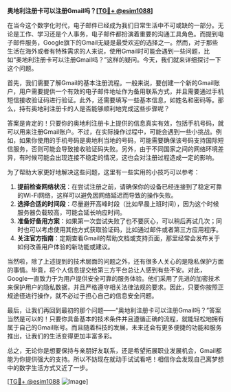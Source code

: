 **奥地利注册卡可以注册Gmail吗？[[TG💪+ @esim1088](https://t.me/s/esim1088)]**

在当今这个数字化时代，电子邮件已经成为我们日常生活中不可或缺的一部分。无论是工作、学习还是个人事务，电子邮件都扮演着重要的沟通工具角色。而提到电子邮件服务，Google旗下的Gmail无疑是最受欢迎的选择之一。然而，对于那些生活在海外或者有特殊需求的人来说，使用Gmail时可能会遇到一些问题，比如“奥地利注册卡可以注册Gmail吗？”这样的疑问。今天，我们就来详细探讨一下这个问题。

首先，我们需要了解Gmail的基本注册流程。一般来说，要创建一个新的Gmail账户，用户需要提供一个有效的电子邮件地址作为备用联系方式，并且需要通过手机短信接收验证码进行验证。此外，还需要填写一些基本信息，如姓名和密码等。那么，持有奥地利注册卡的人是否能够顺利地完成这些步骤呢？

答案是肯定的！只要你的奥地利注册卡上提供的信息真实有效，包括手机号码，就可以用来注册Gmail账户。不过，在实际操作过程中，可能会遇到一些小挑战。例如，如果你使用的手机号码是奥地利当地的号码，可能需要确保该号码支持国际短信服务，否则可能会导致接收验证码失败。另外，由于不同国家之间的网络环境差异，有时候可能会出现连接不稳定的情况，这也会对注册过程造成一定的影响。

为了帮助大家更好地解决这些问题，这里有一些实用的小技巧可以参考：

1. **提前检查网络状况**：在尝试注册之前，请确保你的设备已经连接到了稳定可靠的Wi-Fi网络，这样可以避免因网络延迟而导致的操作失败。
2. **选择合适的时间段**：尽量避开高峰时段（比如早晨上班时间），因为这个时候服务器负载较高，可能会延长响应时间。
3. **准备好备用方案**：如果第一次尝试失败了也不要灰心，可以稍后再试几次；同时也可以考虑使用其他方式获取验证码，比如通过邮件或者第三方应用程序。
4. **关注官方指南**：定期查看Gmail的帮助文档或支持页面，那里经常会发布关于如何改善用户体验的新功能或建议。

当然啦，除了上述提到的技术层面的问题之外，还有很多人关心的是隐私保护方面的事情。毕竟，将个人信息提交给第三方平台总让人感到有些不安。对此，Google一直致力于为用户提供安全可靠的服务体验。他们采用了先进的加密技术来保护用户的隐私数据，并且严格遵守相关法律法规的要求。因此，只要你按照正规途径进行操作，就不必过于担心自己的信息安全问题。

最后，让我们再回到最初的那个问题——“奥地利注册卡可以注册Gmail吗？”答案当然是可以的！只要你具备基本的技术条件并且遵循正确的流程，就能轻松地拥有属于自己的Gmail账号。而且随着科技的发展，未来还会有更多便捷的功能和服务推出，让我们的生活变得更加丰富多彩。

总之，无论你是想要保持与亲朋好友联系，还是希望拓展职业发展机会，Gmail都能为你提供强大的支持。所以不妨现在就动手试试看吧！相信你会发现自己离梦想中的数字生活方式又近了一步。

[[TG💪+ @esim1088](https://t.me/s/esim1088) ![Image](https://i.postimg.cc/4NQfJmqS/Snipaste-2025-05-13-00-14-12.png)]
